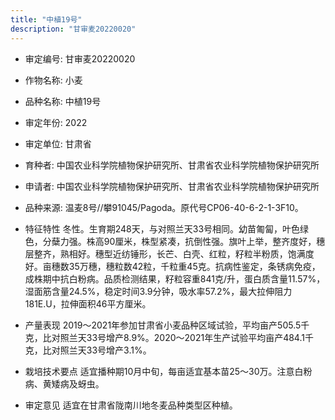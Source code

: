 ```yaml
---
title: "中植19号"
description: "甘审麦20220020"
---
```

* 审定编号:  甘审麦20220020

*  作物名称:  小麦

*  品种名称:  中植19号

*  审定年份:  2022

*  审定单位:  甘肃省

* 育种者:  中国农业科学院植物保护研究所、甘肃省农业科学院植物保护研究所 

*  申请者:  中国农业科学院植物保护研究所、甘肃省农业科学院植物保护研究所 

*  品种来源:  温麦8号//攀91045/Pagoda。原代号CP06-40-6-2-1-3F10。

*  特征特性
冬性。生育期248天，与对照兰天33号相同。幼苗匍匐，叶色绿色，分蘖力强。株高90厘米，株型紧凑，抗倒性强。旗叶上举，整齐度好，穗层整齐，熟相好。穗型近纺锤形，长芒、白壳、红粒，籽粒半粉质，饱满度好。亩穗数35万穗，穗粒数42粒，千粒重45克。抗病性鉴定，条锈病免疫，成株期中抗白粉病。品质检测结果，籽粒容重841克/升，蛋白质含量11.57%，湿面筋含量24.5%，稳定时间3.9分钟，吸水率57.2%，最大拉伸阻力181E.U，拉伸面积46平方厘米。

*  产量表现
2019～2021年参加甘肃省小麦品种区域试验，平均亩产505.5千克，比对照兰天33号增产8.9%。2020～2021年生产试验平均亩产484.1千克，比对照兰天33号增产3.1%。

*  栽培技术要点
适宜播种期10月中旬，每亩适宜基本苗25～30万。注意白粉病、黄矮病及蚜虫。

*  审定意见
适宜在甘肃省陇南川地冬麦品种类型区种植。
